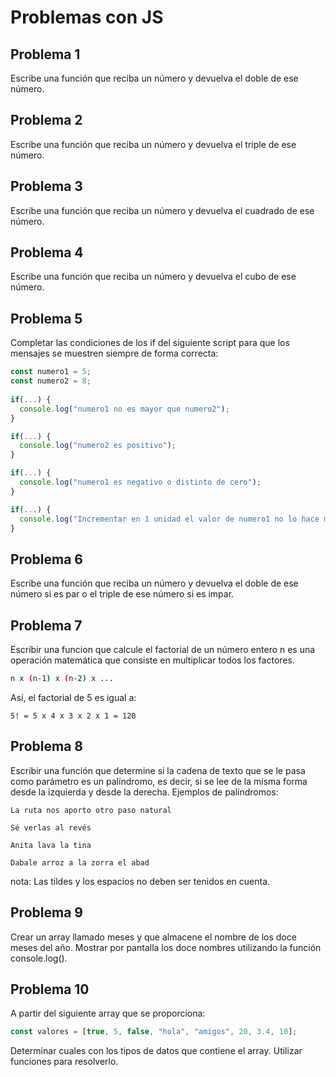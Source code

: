 # Problemas con JS

## Problema 1

Escribe una función que reciba un número y devuelva el doble de ese número.

## Problema 2

Escribe una función que reciba un número y devuelva el triple de ese número.

## Problema 3

Escribe una función que reciba un número y devuelva el cuadrado de ese número.

## Problema 4

Escribe una función que reciba un número y devuelva el cubo de ese número.

## Problema 5

Completar las condiciones de los if del siguiente script para que los mensajes se muestren siempre de forma correcta:

```js
const numero1 = 5;
const numero2 = 8;
 
if(...) {
  console.log("numero1 no es mayor que numero2");
}

if(...) {
  console.log("numero2 es positivo");
}

if(...) {
  console.log("numero1 es negativo o distinto de cero");
}

if(...) {
  console.log("Incrementar en 1 unidad el valor de numero1 no lo hace mayor o igual que numero2");
}
```

## Problema 6

Escribe una función que reciba un número y devuelva el doble de ese número si es par o el triple de ese número si es impar.

## Problema 7

Escribir una funcion que calcule el factorial de un número entero n es una operación matemática que consiste en multiplicar todos los factores.

```bash
n x (n-1) x (n-2) x ... 
```

Así, el factorial de 5 es igual a:

`5! = 5 x 4 x 3 x 2 x 1 = 120`

## Problema 8

Escribir una función que determine si la cadena de texto que se le pasa como parámetro es un palíndromo, es decir, si se lee de la misma forma desde la izquierda y desde la derecha. Ejemplos de palíndromos:

`La ruta nos aporto otro paso natural`

`Sé verlas al revés`

`Anita lava la tina`

`Dabale arroz a la zorra el abad`

nota: Las tildes y los espacios no deben ser tenidos en cuenta.

## Problema 9

Crear un array llamado meses y que almacene el nombre de los doce meses del año. Mostrar por pantalla los doce nombres utilizando la función console.log().

## Problema 10  

A partir del siguiente array que se proporciona:

```js
const valores = [true, 5, false, "hola", "amigos", 20, 3.4, 10];
```

Determinar cuales con los tipos de datos que contiene el array. Utilizar funciones para resolverlo.
